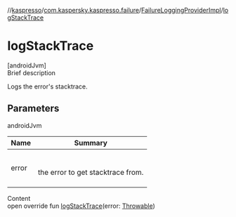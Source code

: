 //[kaspresso](../../index.md)/[com.kaspersky.kaspresso.failure](../index.md)/[FailureLoggingProviderImpl](index.md)/[logStackTrace](log-stack-trace.md)



# logStackTrace  
[androidJvm]  
Brief description  


Logs the error's stacktrace.



## Parameters  
  
androidJvm  
  
|  Name|  Summary| 
|---|---|
| error| <br><br>the error to get stacktrace from.<br><br>
  
  
Content  
open override fun [logStackTrace](log-stack-trace.md)(error: [Throwable](https://kotlinlang.org/api/latest/jvm/stdlib/kotlin/-throwable/index.html))  



